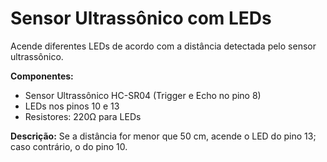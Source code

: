 # Sensor Ultrassônico com LEDs

Acende diferentes LEDs de acordo com a distância detectada pelo sensor ultrassônico.

**Componentes:**
- Sensor Ultrassônico HC-SR04 (Trigger e Echo no pino 8)
- LEDs nos pinos 10 e 13
- Resistores: 220Ω para LEDs

**Descrição:** Se a distância for menor que 50 cm, acende o LED do pino 13; caso contrário, o do pino 10.
